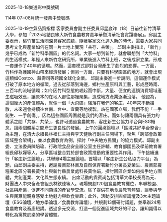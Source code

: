 
2025-10-18樂透彩中獎號碼

                                
114年 07~08月統一發票中獎號碼
                             
2025-10-19空氣品質指標
                               客家委員會副主任委員邱星崴昨（18）日前往新竹清華大學，參加「2025地結良緣大新竹食農教育嘉年華暨清華社會實踐聯展」。邱副主委表示，桃竹苗生活圈深具客家底蘊，隨著客家文化邁入新的時代，需要大家共同思考文化與產業如何在同一片土地上實現「共存、共榮」。 邱副主委指出，「新竹」幾乎已成為「新竹科學園區」的代名詞。大家一想到新竹，就會聯想到「大竹科」的生活模式，年輕人來新竹念研究所，畢業後進入竹科上班，之後成家立業，形成一套運作了40年的循環。然而，這套模式卻對台灣產生了劇烈的影響。一方面，竹科作為護國神山帶來經濟發展；但另一方面，只要有科學園區的地方，就會出現這類如Costco、藏壽司等跨國全球化企業。 邱副主委進一步說明，這個運作模式打破了原本地方的循環。過去從部落到海邊，鄉村生產原料與工藝，形成歷時兩、三百年的流域循環；如今因竹科型態的崛起而中斷，大量、便宜的連鎖消費場域產生磁吸效應，讓原本的在地人都往那裡聚集，造成地方產業逐漸沒落。 他認為，這個龐大的產值體系，就像一個「大飛碟」降落在我們的客庄，40年來不斷擴散，未來還會持續往台南、台中、宜蘭等地複製。站在國家立場，我們不能「一手創生、一手創傷」，因為這些園區周圍就是我們的客庄。而如何讓兩個具有張力的體系之間「共存、共榮」，也許可透過食農教育、客庄新生公協力平台與ESG概念，讓兩個體系之間產生更良性的發展。 上午的圓桌論壇以「區域共好平台整合」為主題，在清大永續長林福仁主持與李天健執行副主任開場下，聚焦「跨部會政策區域整合架構」，並以食農教育為例，探討「中央地方民間」的協力模式。邱副主委、立法委員陳培瑜、行政院食品安全辦公室主任許輔、教育部國民及學前教育署組長邱秋嬋等人，分享區域整合對於部會政策推動的重要性與作用。 下午接續進行「客庄新生論壇」，共舉辦4場主題論壇。首場以「客庄新生公私協力平台」為題，由邱副主委主持，邀請農業部林業及自然保育署新竹分署長夏榮生、農業部農糧署北區分署長黃怡仁與新竹縣農業處科長黃怡娟，探討園區企業如何攜手地方團體，共創產業、文化與生態永續。 出席活動的貴賓尚包括清華大學校長高為元、財團法人中央畜產會組長林欽德等人。現場規劃120個食農教育攤位，串聯校園、社區與產業，促進不同領域的產官學交流。除了提供在地食農教育體驗，讓參與學生與民眾能親身感受土地魅力與飲食樂趣；此外，活動安排圓桌論壇及3大主題論壇（ESG論壇／地方學論壇／食農教育論壇），共規劃13個研討議題，並舉辦24場食農教育及畜產短講。透過多元交流，打造一個促進區域共好的平台，讓知識得以轉化為寓教於樂的學習體驗。